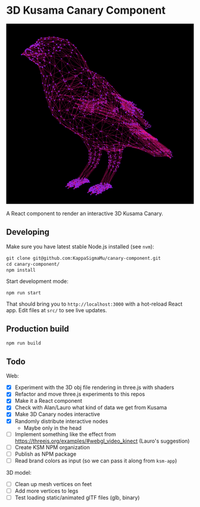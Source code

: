 # 3D Kusama Canary Component

![3D Canary Screenshot](./images/canary_001.png)

A React component to render an interactive 3D Kusama Canary.

## Developing

Make sure you have latest stable Node.js installed (see `nvm`):

    git clone git@github.com:KappaSigmaMu/canary-component.git
    cd canary-component/
    npm install

Start development mode:

    npm run start

That should bring you to `http://localhost:3000` with a hot-reload React app.
Edit files at `src/` to see live updates.

## Production build

    npm run build

## Todo

Web:

- [x] Experiment with the 3D obj file rendering in three.js with shaders
- [x] Refactor and move three.js experiments to this repos
- [x] Make it a React component
- [x] Check with Alan/Lauro what kind of data we get from Kusama
- [x] Make 3D Canary nodes interactive
- [x] Randomly distribute interactive nodes
  - Maybe only in the head
- [ ] Implement something like the effect from https://threejs.org/examples/#webgl_video_kinect (Lauro's suggestion)
- [ ] Create KSM NPM organization
- [ ] Publish as NPM package
- [ ] Read brand colors as input (so we can pass it along from `ksm-app`)

3D model:

- [ ] Clean up mesh vertices on feet
- [ ] Add more vertices to legs
- [ ] Test loading static/animated glTF files (glb, binary)
